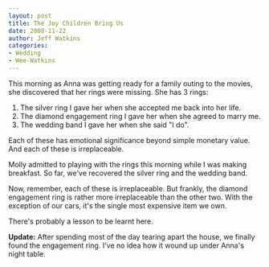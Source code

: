 ```yaml
---
layout: post
title: The Joy Children Bring Us
date: 2008-11-22
author: Jeff Watkins
categories:
- Wedding
- Wee-Watkins
---
```


This morning as Anna was getting ready for a family outing to the movies, she discovered that her rings were missing. She has 3 rings:

1. The silver ring I gave her when she accepted me back into her life.
2. The diamond engagement ring I gave her when she agreed to marry me.
3. The wedding band I gave her when she said "I do".

Each of these has emotional significance beyond simple monetary value. And each of these is irreplaceable.

Molly admitted to playing with the rings this morning while I was making breakfast. So far, we've recovered the silver ring and the wedding band.

Now, remember, each of these is irreplaceable. But frankly, the diamond engagement ring is rather more irreplaceable than the other two. With the exception of our cars, it's the single most expensive item we own.

There's probably a lesson to be learnt here.

**Update:** After spending most of the day tearing apart the house, we finally found the engagement ring. I've no idea how it wound up under Anna's night table.